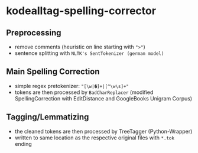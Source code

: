 # kodealltag-spelling-corrector

## Preprocessing
* remove comments (heuristic on line starting with `">"`)
* sentence splitting with `NLTK's SentTokenizer (german model)`

## Main Spelling Correction
* simple regex pretokenizer: `"[\w|�]+|[^\w\s]+"`
* tokens are then processed by `BadCharReplacer` (modified SpellingCorrection with EditDistance and GoogleBooks Unigram Corpus)

## Tagging/Lemmatizing
* the cleaned tokens are then processed by TreeTagger (Python-Wrapper)
* written to same location as the respective original files with `*.tok` ending
